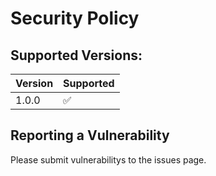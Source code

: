 # Security Policy

## Supported Versions:

| Version | Supported          |
| ------- | ------------------ |
| 1.0.0   | :white_check_mark: |


## Reporting a Vulnerability

Please submit vulnerabilitys to the issues page.
